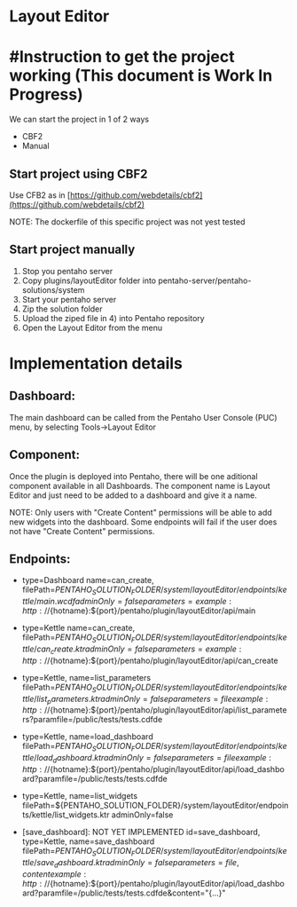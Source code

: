 
# Layout Editor

#Instruction to get the project working 
(This document is Work In Progress)
===

We can start the project in 1 of 2 ways
* CBF2
* Manual

## Start project using CBF2

Use CFB2 as in [https://github.com/webdetails/cbf2](https://github.com/webdetails/cbf2)

NOTE: The dockerfile of this specific project was not yest tested

## Start project manually 

1. Stop you pentaho server
2. Copy plugins/layoutEditor folder into pentaho-server/pentaho-solutions/system
3. Start your pentaho server
4. Zip the solution folder
5. Upload the ziped file in 4) into Pentaho repository
6. Open the Layout Editor from the menu 

# Implementation details

## Dashboard: 

The main dashboard can be called from the Pentaho User Console (PUC) menu, by selecting Tools->Layout Editor

## Component:

Once the plugin is deployed into Pentaho, there will be one aditional component available in all Dashboards. The component name is Layout Editor and just need to be added to a dashboard and give it a name.  

NOTE: Only users with "Create Content" permissions will be able to add new widgets into the dashboard. Some endpoints will fail if the user does not have "Create Content" permissions. 

## Endpoints:

* [main]:
    id=main 
    type=Dashboard
    name=can_create, 
    filePath=${PENTAHO_SOLUTION_FOLDER}/system/layoutEditor/endpoints/kettle/main.wcdf
    adminOnly=false
    parameters=
    example: http://${hotname}:${port}/pentaho/plugin/layoutEditor/api/main


* [can_create]:
    id=can_create 
    type=Kettle
    name=can_create, 
    filePath=${PENTAHO_SOLUTION_FOLDER}/system/layoutEditor/endpoints/kettle/can_create.ktr
    adminOnly=false
    parameters=
    example: http://${hotname}:${port}/pentaho/plugin/layoutEditor/api/can_create

* [list_parameters]: 	
    id=list_parameters, 
    type=Kettle, 
    name=list_parameters
    filePath=${PENTAHO_SOLUTION_FOLDER}/system/layoutEditor/endpoints/kettle/list_parameters.ktr
    adminOnly=false
    parameters=file
    example: http://${hotname}:${port}/pentaho/plugin/layoutEditor/api/list_parameters?paramfile=/public/tests/tests.cdfde

* [load_dashboard]: 	
    id=load_dashboard, 
    type=Kettle, 
    name=load_dashboard
    filePath=${PENTAHO_SOLUTION_FOLDER}/system/layoutEditor/endpoints/kettle/load_dashboard.ktr
    adminOnly=false
    parameters=file
    example: http://${hotname}:${port}/pentaho/plugin/layoutEditor/api/load_dashboard?paramfile=/public/tests/tests.cdfde

* [list_widgets]: 	
    id=list_widgets, 
    type=Kettle, 
    name=list_widgets
    filePath=${PENTAHO_SOLUTION_FOLDER}/system/layoutEditor/endpoints/kettle/list_widgets.ktr
    adminOnly=false

* [save_dashboard]: NOT YET IMPLEMENTED
    id=save_dashboard, 
    type=Kettle, 
    name=save_dashboard
    filePath=${PENTAHO_SOLUTION_FOLDER}/system/layoutEditor/endpoints/kettle/save_dashboard.ktr
    adminOnly=false
    parameters=file,content
    example: http://${hotname}:${port}/pentaho/plugin/layoutEditor/api/load_dashboard?paramfile=/public/tests/tests.cdfde&content="{...}"
